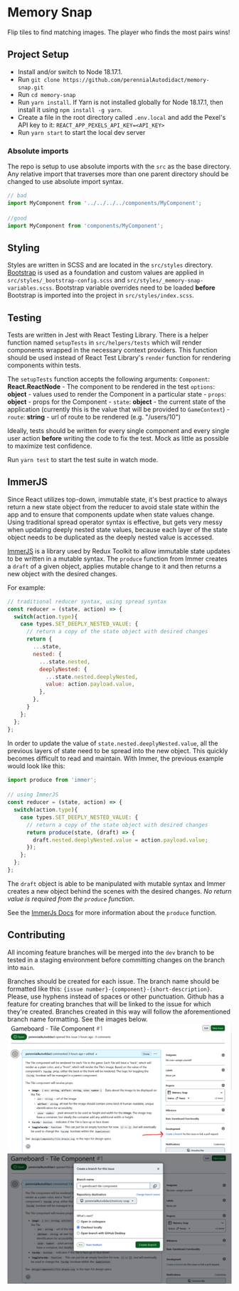 # Memory Snap
Flip tiles to find matching images. The player who finds the most pairs wins!

## Project Setup
- Install and/or switch to Node 18.17.1. 
- Run `git clone https://github.com/perennialAutodidact/memory-snap.git`
- Run `cd memory-snap`
- Run `yarn install`. If Yarn is not installed globally for Node 18.17.1, then install it using `npm install -g yarn`.
- Create a file in the root directory called `.env.local` and add the Pexel's API key to it: `REACT_APP_PEXELS_API_KEY=<API_KEY>`
- Run `yarn start` to start the local dev server

### Absolute imports

The repo is setup to use absolute imports with the `src` as the base directory.
Any relative import that traverses more than one parent directory should be
changed to use absolute import syntax.

```javascript
// bad
import MyComponent from '../../../../components/MyComponent';

//good
import MyComponent from 'components/MyComponent';
```

## Styling
Styles are written in SCSS and are located in the `src/styles` directory.
[Bootstrap](https://getbootstrap.com/docs/5.0/getting-started/introduction/) is used as a foundation and custom values are applied in
`src/styles/_bootstrap-config.scss` and
`src/styles/_memory-snap-variables.scss`. Bootstrap variable overrides need to
be loaded **before** Bootstrap is imported into the project in
`src/styles/index.scss`.

## Testing
Tests are written in Jest with React Testing Library. There is a helper
function named `setupTests` in `src/helpers/tests` which will render
 components
wrapped in the necessary context providers. This function should be
 used
instead of React Test Library's `render` function for rendering  components
within tests.

The `setupTests` function accepts the following arguments:
`Component`: **React.ReactNode** - The component to be rendered in the test
`options`: **object** - values used to render the Component in a particular state
    - `props`: **object** - props for the Component
    - `state`: **object** - the current state of the application (currently this is the value that will be provided to `GameContext`)
    - `route`: **string** - url of route to be rendered (e.g. "/users/10")

Ideally, tests should be written for every single component and every single
user action **before** writing the code to fix the test. Mock as little as
possible to maximize test confidence. 

Run `yarn test` to start the test suite in watch mode.

## ImmerJS

Since React utilizes top-down, immutable state, it's best practice
to always return a new state object from the reducer to avoid stale state
within the app and to ensure that components update when state values change.
Using traditional spread operator syntax is effective, but gets very messy when
updating deeply nested state values, because each layer of the state object
needs to be duplicated as the deeply nested value is accessed.

[ImmerJS](https://immerjs.github.io/immer/) is a library used by Redux Toolkit
to allow immutable state updates to be written in a mutable syntax. The
`produce` function from Immer creates a `draft` of a given object, applies
mutable change to it and then returns a new object with the desired changes.

For example:
```javascript
// traditional reducer syntax, using spread syntax
const reducer = (state, action) => {
  switch(action.type){
    case types.SET_DEEPLY_NESTED_VALUE: {
      // return a copy of the state object with desired changes
      return {
        ...state,
        nested: {
          ...state.nested,
          deeplyNested: {
            ...state.nested.deeplyNested,
            value: action.payload.value, 
          },
        },
      }
    };
  };
};
```

In order to update the value of `state.nested.deeplyNested.value`, all the
previous layers of state need to be spread into the new object. This quickly
becomes difficult to read and maintain. With Immer, the previous example would
look like this:

```javascript
import produce from 'immer';

// using ImmerJS
const reducer = (state, action) => {
  switch(action.type){
    case types.SET_DEEPLY_NESTED_VALUE: {
      // return a copy of the state object with desired changes
      return produce(state, (draft) => {
        draft.nested.deeplyNested.value = action.payload.value;
      });
    };
  };
};
```

The `draft` object is able to be manipulated with mutable syntax and Immer
creates a new object behind the scenes with the desired changes. *No return
value is required from the `produce` function*.

See the [ImmerJs Docs](https://immerjs.github.io/immer/produce/) for more
information about the `produce` function.


## Contributing
All incoming feature branches will be merged into the `dev` branch to be tested in a staging environment before committing changes on the branch into `main`. 

Branches should be created for each issue. The branch name should be formatted like this: `{issue number}-{component}-{short-description}`. Please, use hyphens instead of spaces or other punctuation. Github has a feature for creating branches that will be linked to the issue for which they're created. Branches created in this way will follow the aforementioned branch name formatting. See the images below.
![image](design/readmeImages/contributing_create_branch.png)
![image](design/readmeImages/contributing_create_branch_2.png)
